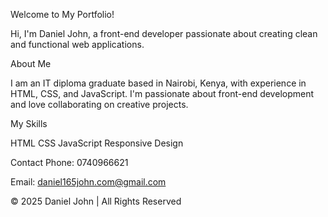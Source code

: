 
Welcome to My Portfolio!

Hi, I'm Daniel John, a front-end developer passionate about creating clean and functional web applications.

About Me

I am an IT diploma graduate based in Nairobi, Kenya, with experience in HTML, CSS, and JavaScript. I'm passionate about front-end development and love collaborating on creative projects.

My Skills

HTML
CSS
JavaScript
Responsive Design

Contact
Phone: 0740966621

Email: daniel165john.com@gmail.com

© 2025 Daniel John | All Rights Reserved              
       
               
